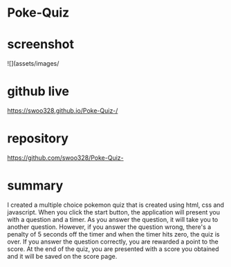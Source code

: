 # Poke-Quiz

# screenshot
![](assets/images/

# github live
https://swoo328.github.io/Poke-Quiz-/

# repository
https://github.com/swoo328/Poke-Quiz-

# summary
I created a multiple choice pokemon quiz that is created using html, css 
and javascript. When you click the start button, the application will present 
you with a question and a timer. As you answer the question, it will take you to 
another question. However, if you answer the question wrong, there's a penalty of 5 
seconds off the timer and when the timer hits zero, the quiz is over. If you answer the question correctly, you are rewarded a point to the score. At the end of the quiz, you are presented with a score you obtained and it will be saved on the score page.
